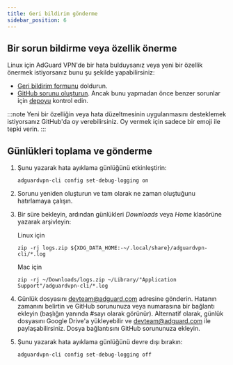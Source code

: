 ```yaml
---
title: Geri bildirim gönderme
sidebar_position: 6
---
```


## Bir sorun bildirme veya özellik önerme

Linux için AdGuard VPN'de bir hata bulduysanız veya yeni bir özellik önermek istiyorsanız bunu şu şekilde yapabilirsiniz:

- [Geri bildirim formunu](https://surveys.adguard.com/en/vpn_linux/form.html) doldurun.
- [GitHub sorunu oluşturun](https://github.com/AdguardTeam/AdGuardVPNCLI/issues/new/choose). Ancak bunu yapmadan önce benzer sorunlar için [depoyu](https://github.com/AdguardTeam/AdGuardVPNCLI/issues?q=is%3Aissue) kontrol edin.

:::note
Yeni bir özelliğin veya hata düzeltmesinin uygulanmasını desteklemek istiyorsanız GitHub'da oy verebilirsiniz. Oy vermek için sadece bir emoji ile tepki verin.
:::

## Günlükleri toplama ve gönderme

1. Şunu yazarak hata ayıklama günlüğünü etkinleştirin:

   `adguardvpn-cli config set-debug-logging on`

2. Sorunu yeniden oluşturun ve tam olarak ne zaman oluştuğunu hatırlamaya çalışın.

3. Bir süre bekleyin, ardından günlükleri _Downloads_ veya _Home_ klasörüne yazarak arşivleyin:

   Linux için

   `zip -rj logs.zip ${XDG_DATA_HOME:-~/.local/share}/adguardvpn-cli/*.log`

   Mac için

   `zip -rj ~/Downloads/logs.zip ~/Library/"Application Support"/adguardvpn-cli/*.log`

4. Günlük dosyasını <devteam@adguard.com> adresine gönderin. Hatanın zamanını belirtin ve GitHub sorununuza veya numarasına bir bağlantı ekleyin (başlığın yanında #sayı olarak görünür). Alternatif olarak, günlük dosyasını Google Drive'a yükleyebilir ve <devteam@adguard.com> ile paylaşabilirsiniz. Dosya bağlantısını GitHub sorununuza ekleyin.

5. Şunu yazarak hata ayıklama günlüğünü devre dışı bırakın:

   `adguardvpn-cli config set-debug-logging off`
